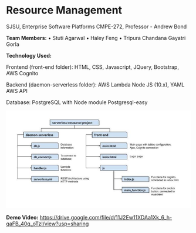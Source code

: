 # Resource Management 

SJSU, Enterprise Software Platforms CMPE-272, Professor - Andrew Bond

**Team Members:**
• Stuti Agarwal
• Haley Feng
• Tripura Chandana Gayatri Gorla

**Technology Used:**

Frontend (front-end folder):
HTML, CSS, Javascript, JQuery, Bootstrap, AWS Cognito

Backend (daemon-serverless folder):
AWS Lambda
Node JS (10.x), YAML
AWS API

Database: 
PostgreSQL with Node module Postgresql-easy

![alt text](https://github.com/haleyhfeng/serverless-resource-project/blob/master/CMPE_272_ProjectReport.jpg)

**Demo Video:**
https://drive.google.com/file/d/11J2Ew11XDAa1Xk_6_h-qaFB_40q_oTzI/view?usp=sharing

